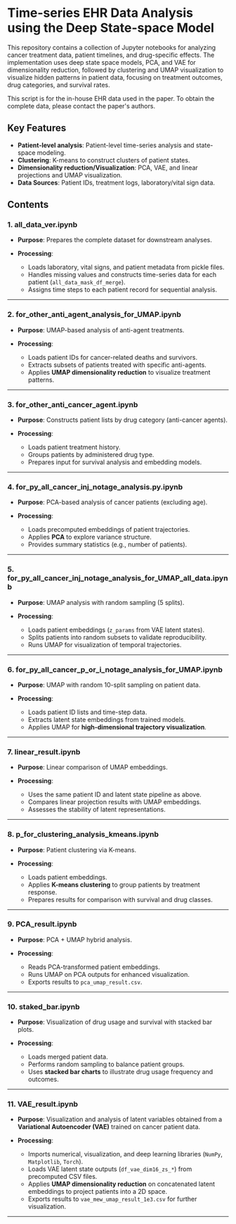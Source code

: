 # Time-series EHR Data Analysis using the Deep State-space Model 

This repository contains a collection of Jupyter notebooks for analyzing cancer treatment data, patient timelines, and drug-specific effects.
The implementation uses deep state space models, PCA, and VAE for dimensionality reduction, followed by clustering and UMAP visualization to visualize hidden patterns in patient data, focusing on treatment outcomes, drug categories, and survival rates.

This script is for the in-house EHR data used in the paper. To obtain the complete data, please contact the paper's authors.

## Key Features

* **Patient-level analysis**: Patient-level time-series analysis and state-space modeling.
* **Clustering**: K-means to construct clusters of patient states.
* **Dimensionality reduction/Visualization**: PCA, VAE, and linear projections and UMAP visualization.
* **Data Sources**: Patient IDs, treatment logs, laboratory/vital sign data.


## Contents

### 1. **all\_data\_ver.ipynb**

* **Purpose**: Prepares the complete dataset for downstream analyses.
* **Processing**:

  * Loads laboratory, vital signs, and patient metadata from pickle files.
  * Handles missing values and constructs time-series data for each patient (`all_data_mask_df_merge`).
  * Assigns time steps to each patient record for sequential analysis.

---

### 2. **for\_other\_anti\_agent\_analysis\_for\_UMAP.ipynb**

* **Purpose**: UMAP-based analysis of anti-agent treatments.
* **Processing**:

  * Loads patient IDs for cancer-related deaths and survivors.
  * Extracts subsets of patients treated with specific anti-agents.
  * Applies **UMAP dimensionality reduction** to visualize treatment patterns.

---

### 3. **for\_other\_anti\_cancer\_agent.ipynb**

* **Purpose**: Constructs patient lists by drug category (anti-cancer agents).
* **Processing**:

  * Loads patient treatment history.
  * Groups patients by administered drug type.
  * Prepares input for survival analysis and embedding models.

---

### 4. **for\_py\_all\_cancer\_inj\_notage\_analysis.py.ipynb**

* **Purpose**: PCA-based analysis of cancer patients (excluding age).
* **Processing**:

  * Loads precomputed embeddings of patient trajectories.
  * Applies **PCA** to explore variance structure.
  * Provides summary statistics (e.g., number of patients).

---

### 5. **for\_py\_all\_cancer\_inj\_notage\_analysis\_for\_UMAP\_all\_data.ipynb**

* **Purpose**: UMAP analysis with random sampling (5 splits).
* **Processing**:

  * Loads patient embeddings (`z_params` from VAE latent states).
  * Splits patients into random subsets to validate reproducibility.
  * Runs UMAP for visualization of temporal trajectories.

---

### 6. **for\_py\_all\_cancer\_p\_or\_i\_notage\_analysis\_for\_UMAP.ipynb**

* **Purpose**: UMAP with random 10-split sampling on patient data.
* **Processing**:

  * Loads patient ID lists and time-step data.
  * Extracts latent state embeddings from trained models.
  * Applies UMAP for **high-dimensional trajectory visualization**.

---

### 7. **linear\_result.ipynb**

* **Purpose**: Linear comparison of UMAP embeddings.
* **Processing**:

  * Uses the same patient ID and latent state pipeline as above.
  * Compares linear projection results with UMAP embeddings.
  * Assesses the stability of latent representations.

---

### 8. **p\_for\_clustering\_analysis\_kmeans.ipynb**

* **Purpose**: Patient clustering via K-means.
* **Processing**:

  * Loads patient embeddings.
  * Applies **K-means clustering** to group patients by treatment response.
  * Prepares results for comparison with survival and drug classes.

---

### 9. **PCA\_result.ipynb**

* **Purpose**: PCA + UMAP hybrid analysis.
* **Processing**:

  * Reads PCA-transformed patient embeddings.
  * Runs UMAP on PCA outputs for enhanced visualization.
  * Exports results to `pca_umap_result.csv`.

---

### 10. **staked\_bar.ipynb**

* **Purpose**: Visualization of drug usage and survival with stacked bar plots.
* **Processing**:

  * Loads merged patient data.
  * Performs random sampling to balance patient groups.
  * Uses **stacked bar charts** to illustrate drug usage frequency and outcomes.

---

### 11. **VAE\_result.ipynb**

* **Purpose**: Visualization and analysis of latent variables obtained from a **Variational Autoencoder (VAE)** trained on cancer patient data.
* **Processing**:

  * Imports numerical, visualization, and deep learning libraries (`NumPy`, `Matplotlib`, `Torch`).
  * Loads VAE latent state outputs (`df_vae_dim16_zs_*`) from precomputed CSV files.
  * Applies **UMAP dimensionality reduction** on concatenated latent embeddings to project patients into a 2D space.
  * Exports results to `vae_mew_umap_result_1e3.csv` for further visualization.

---



